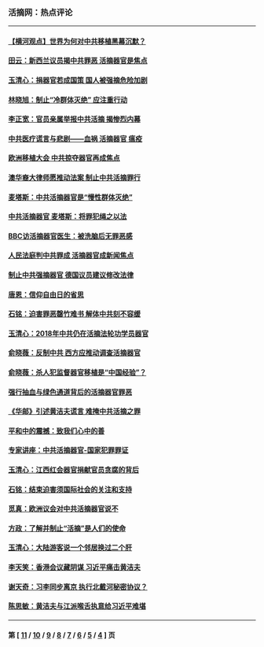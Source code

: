 ### 活摘网：热点评论
---
#### [【横河观点】世界为何对中共移植黑幕沉默？](../../pages/nf5879/n13244249.md?07030430) 
#### [田云：新西兰议员揭中共罪恶 活摘器官是焦点](../../pages/nf5879/n13070629.md?07030430) 
#### [玉清心：捐器官若成国策 国人被强摘危险加剧](../../pages/nf5879/n12802713.md?07030430) 
#### [林晓旭：制止“冷群体灭绝” 应注重行动](../../pages/nf5879/n12779736.md?07030430) 
#### [李正宽：官员亲属举报中共活摘 揭惨烈内幕](../../pages/nf5879/n12684490.md?07030430) 
#### [中共医疗谎言与悲剧——血祸 活摘器官 瘟疫](../../pages/nf5879/n12372103.md?07030430) 
#### [欧洲移植大会 中共掠夺器官再成焦点](../../pages/nf5879/n11538883.md?07030430) 
#### [澳华裔大律师愿推动法案 制止中共活摘罪行](../../pages/nf5879/n11377039.md?07030430) 
#### [麦塔斯：中共活摘器官是“慢性群体灭绝”](../../pages/nf5879/n11350529.md?07030430) 
#### [中共活摘器官 麦塔斯：将罪犯绳之以法](../../pages/nf5879/n11347973.md?07030430) 
#### [BBC访活摘器官医生：被洗脑后无罪恶感](../../pages/nf5879/n11335935.md?07030430) 
#### [人民法庭判中共罪成 活摘器官成新闻焦点](../../pages/nf5879/n11331578.md?07030430) 
#### [制止中共强摘器官 德国议员建议修改法律](../../pages/nf5879/n11249451.md?07030430) 
#### [唐恩：信仰自由日的省思](../../pages/nf5879/n11003525.md?07030430) 
#### [石铭：迫害罪恶罄竹难书  解体中共刻不容缓](../../pages/nf5879/n10942855.md?07030430) 
#### [玉清心：2018年中共仍在活摘法轮功学员器官](../../pages/nf5879/n10914646.md?07030430) 
#### [俞晓薇：反制中共 西方应推动调查活摘器官](../../pages/nf5879/n10794671.md?07030430) 
#### [俞晓薇：杀人犯监督器官移植是“中国经验”？](../../pages/nf5879/n10466427.md?07030430) 
#### [强行抽血与绿色通道背后的活摘器官罪恶](../../pages/nf5879/n10004708.md?07030430) 
#### [《华邮》引述黄洁夫谎言 难掩中共活摘之罪](../../pages/nf5879/n9642309.md?07030430) 
#### [平和中的震撼：致我们心中的善](../../pages/nf5879/n9021123.md?07030430) 
#### [专家讲座：中共活摘器官-国家犯罪罪证](../../pages/nf5879/n8828153.md?07030430) 
#### [玉清心：江西红会器官捐献官员贪腐的背后](../../pages/nf5879/n8522122.md?07030430) 
#### [石铭：结束迫害须国际社会的关注和支持](../../pages/nf5879/n8443497.md?07030430) 
#### [觅真：欧洲议会对中共活摘器官说不](../../pages/nf5879/n8337486.md?07030430) 
#### [方政：了解并制止“活摘”是人们的使命](../../pages/nf5879/n8329214.md?07030430) 
#### [玉清心：大陆游客说一个邻居换过二个肝](../../pages/nf5879/n8291404.md?07030430) 
#### [李天笑：香港会议藏阴谋 习近平痛击黄洁夫](../../pages/nf5879/n8241459.md?07030430) 
#### [谢天奇：习李同步离京 执行北戴河秘密协议？](../../pages/nf5879/n8230418.md?07030430) 
#### [陈思敏：黄洁夫与江派喉舌执意给习近平难堪](../../pages/nf5879/n8222166.md?07030430) 

---
#### 第 [ [11](./11.md?07030430) / [10](./10.md?07030430) / [9](./9.md?07030430) / [8](./8.md?07030430) / [7](./7.md?07030430) / [6](./6.md?07030430) / [5](./5.md?07030430) / [4](./4.md?07030430) ] 页
